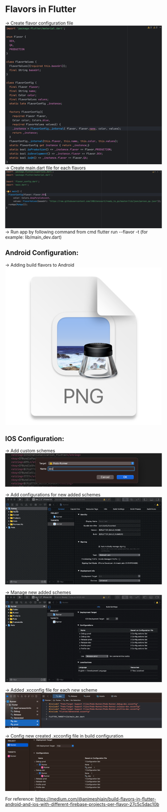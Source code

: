 # Flavors in Flutter

-> Create flavor configuration file
![img_7.png](img_7.png)
-> Create main.dart file for each flavors
![img_8.png](img_8.png)
-> Run app by following command from cmd
   flutter run --flavor <flavors name> -t <flavors main.dart file name>(for example: lib/main_dev.dart)


## Android Configuration:
-> Adding build flavors to Android
 ![img.png](img.png)



## IOS Configuration:  
-> Add custom schemes
 ![img_1.png](img_1.png)

-> Add configurations for new added schemes
![img_3.png](img_3.png)

-> Manage new added schemes
![img_4.png](img_4.png)


-> Added .xcconfig file for each new scheme
![img_5.png](img_5.png)

-> Config new created .xcconfig file in build configuration
![img_6.png](img_6.png)


For reference:
https://medium.com/@animeshjain/build-flavors-in-flutter-android-and-ios-with-different-firebase-projects-per-flavor-27c5c5dac10b

   
